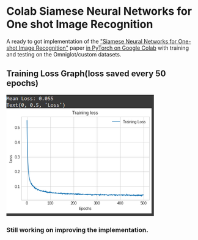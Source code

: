 # Colab Siamese Neural Networks for One shot Image Recognition
A ready to got implementation of the ["Siamese Neural Networks for One-shot Image Recognition"](https://www.cs.cmu.edu/~rsalakhu/papers/oneshot1.pdf) paper [in PyTorch on Google Colab](https://colab.research.google.com/drive/1H0qO0xUbqAMcoNEevAALKv1vqchFRfWh?usp=sharing) with training and testing on the Omniglot/custom datasets.

## Training Loss Graph(loss saved every 50 epochs)

![Screenshot](omniglot_loss_new.PNG)

### Still working on improving the implementation.
